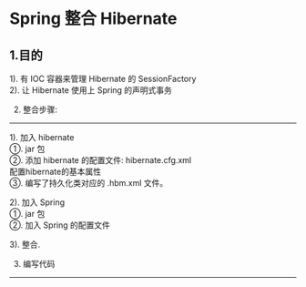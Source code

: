Spring 整合 Hibernate
===================

 1.目的
----------------------

1). 有 IOC 容器来管理 Hibernate 的 SessionFactory  
2). 让 Hibernate 使用上 Spring 的声明式事务


2. 整合步骤:
--------

1). 加入 hibernate  
①. jar 包  
②. 添加 hibernate 的配置文件: hibernate.cfg.xml  
     配置hibernate的基本属性  
③. 编写了持久化类对应的 .hbm.xml 文件。   

2). 加入 Spring  
①. jar 包  
②. 加入 Spring 的配置文件  

3). 整合.

3. 编写代码
-------


